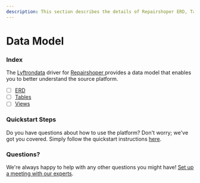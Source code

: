 ```yaml
---
description: This section describes the details of Repairshoper ERD, Tables, and Views.
---
```


# Data Model

### Index

The  [Lyftrondata](https://www.lyftrondata.com/) driver for [Repairshoper](https://www.lyftrondata.com/integration/repairshoper/)[ ](https://www.lyftrondata.com/integration/repairshoper/)provides a data model that enables you to better understand the source platform.

* [ ] [ERD](../../../business-analytics/repairshoper/data-model/erd.md)
* [ ] [Tables](../../../business-analytics/repairshoper/data-model/tables.md)
* [ ] [Views](../../../business-analytics/repairshoper/data-model/views.md)

### Quickstart Steps

Do you have questions about how to use the platform? Don't worry; we've got you covered. Simply follow the quickstart instructions [here](../../../../quickstart-steps.md).

### Questions? <a href="#questions" id="questions"></a>

We're always happy to help with any other questions you might have! [Set up a meeting with our experts](https://www.lyftrondata.com/book-a-meeting/).


